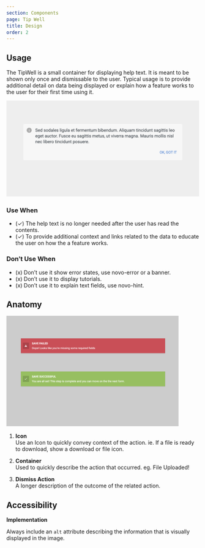 ```yaml
---
section: Components
page: Tip Well
title: Design
order: 2
---
```


## Usage

<novo-grid columns="2" align="start" gap="2rem">
<div>

The TipWell is a small container for displaying help text.  It is meant to be shown only once and dismissable to the user.  Typical usage is to provide additional detail on data being displayed or explain how a feature works to the user for their first time using it.

</div>

<img src="assets/images/TipWellOverview.png"/>

<div>

### Use When

- (✓) The help text is no longer needed after the user has read the contents.
- (✓) To provide additional context and links related to the data to educate the user on how the a feature works.

</div>
<div>

### Don′t Use When

- (x) Don’t use it show error states, use novo-error or a banner.
- (x) Don’t use it to display tutorials.
- (x) Don’t use it to explain text fields, use novo-hint.

</div>
</novo-grid>

## Anatomy

<novo-grid columns="2" align="start" gap="2rem">

<img src="assets/images/ToastBanners.png" width="450">

<div>

1. **Icon**<br>
   Use an Icon to quickly convey context of the action. ie. If a file is ready to download, show a download or file icon.

1. **Container**<br>
   Used to quickly describe the action that occurred. eg. File Uploaded!

1. **Dismiss Action**<br>
   A longer description of the outcome of the related action.

</div>
</novo-grid>


## Accessibility

**Implementation**

Always include an `alt` attribute describing the information that is visually displayed in the image.
